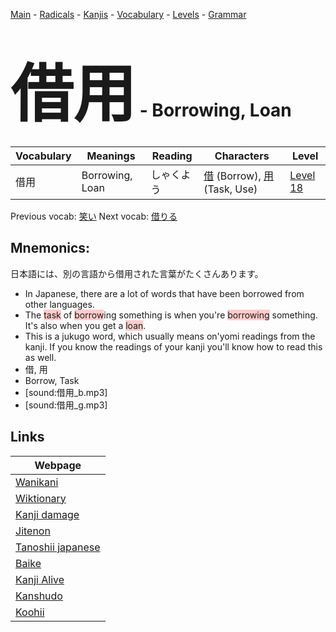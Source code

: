 <style> bigfont {font-size: 100px}</style>
[Main](../README.md) -
[Radicals](../radicals.md) -
[Kanjis](../kanjis.md) -
[Vocabulary](../vocabulary.md) -
[Levels](../levels.md) -
[Grammar](../grammar.md)
# <bigfont> 借用</bigfont> - Borrowing, Loan 

| Vocabulary | Meanings | Reading | Characters | Level |
| --- | --- | --- | --- | --- |
| 借用 | Borrowing, Loan | しゃくよう |  [借](../kanjis/借.md) (Borrow), [用](../kanjis/用.md) (Task, Use) | [Level 18](../levels/wk_level18.md) |

Previous vocab: [笑い](笑い.md) Next vocab: [借りる](借りる.md) 

## Mnemonics:
日本語には、別の言語から借用された言葉がたくさんあります。
* In Japanese, there are a lot of words that have been borrowed from other languages.
* The <span style="background-color:#ffcccb"> task</span> of <span style="background-color:#ffcccb"> borrow</span>ing something is when you're <span style="background-color:#ffcccb"> borrowing</span> something. It's also when you get a <span style="background-color:#ffcccb"> loan</span>.
* This is a jukugo word, which usually means on'yomi readings from the kanji. If you know the readings of your kanji you'll know how to read this as well.
* 借, 用
* Borrow, Task
* [sound:借用_b.mp3]
* [sound:借用_g.mp3]


## Links 

| Webpage |
| --- |
| [Wanikani          ](https://www.wanikani.com/kanji/借用) |
| [Wiktionary        ](https://en.wiktionary.org/wiki/借用) |
| [Kanji damage      ](http://www.kanjidamage.com/kanji/search?utf8=✓&q=借用) |
| [Jitenon           ](https://jitenon.com/kanji/借用) |
| [Tanoshii japanese ](https://www.tanoshiijapanese.com/dictionary/kanji.cfm?k=借用) |
| [Baike             ](https://baike.baidu.com/item/借用) |
| [Kanji Alive       ](https://app.kanjialive.com/借用) |
| [Kanshudo          ](https://www.kanshudo.com/searchmn?q=借用) |
| [Koohii            ](https://kanji.koohii.com/study/kanji/借用) |
